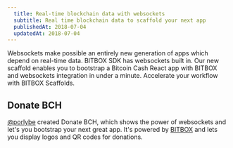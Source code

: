 ```yaml
---
  title: Real-time blockchain data with websockets
  subtitle: Real time blockchain data to scaffold your next app
  publishedAt: 2018-07-04
  updatedAt: 2018-07-04
---
```


Websockets make possible an entirely new generation of apps which depend on real-time data. BITBOX SDK has websockets built in. Our new scaffold enables you to bootstrap a Bitcoin Cash React app with BITBOX and websockets integration in under a minute. Accelerate your workflow with BITBOX Scaffolds.

<!-- end -->

## Donate BCH
[@porlybe](https://twitter.com/porlybe) created Donate BCH, which shows the power of websockets and let's you bootstrap your next great app. It's powered by [BITBOX](https://developer.bitcoin.com/bitbox.html) and lets you display logos and QR codes for donations.
